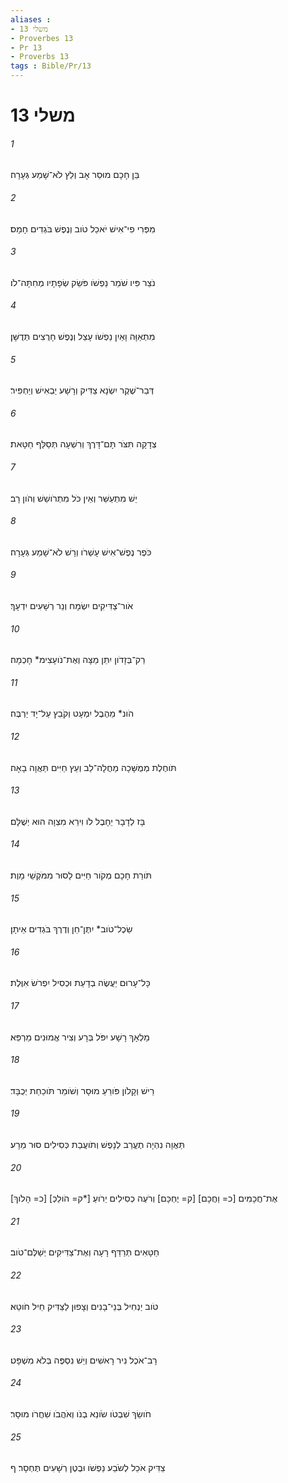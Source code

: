```yaml
---
aliases : 
- משלי 13
- Proverbes 13
- Pr 13
- Proverbs 13
tags : Bible/Pr/13
---
```


# משלי 13

###### 1
בֵּן חָכָם מוּסַר אָב וְלֵץ לֹא־שָׁמַע גְּעָרָה׃
###### 2
מִפְּרִי פִי־אִישׁ יֹאכַל טֹוב וְנֶפֶשׁ בֹּגְדִים חָמָס׃
###### 3
נֹצֵר פִּיו שֹׁמֵר נַפְשֹׁו פֹּשֵׂק שְׂפָתָיו מְחִתָּה־לֹו׃
###### 4
מִתְאַוָּה וָאַיִן נַפְשֹׁו עָצֵל וְנֶפֶשׁ חָרֻצִים תְּדֻשָּׁן׃
###### 5
דְּבַר־שֶׁקֶר יִשְׂנָא צַדִּיק וְרָשָׁע יַבְאִישׁ וְיַחְפִּיר׃
###### 6
צְדָקָה תִּצֹּר תָּם־דָּרֶךְ וְרִשְׁעָה תְּסַלֵּף חַטָּאת׃
###### 7
יֵשׁ מִתְעַשֵּׁר וְאֵין כֹּל מִתְרֹושֵׁשׁ וְהֹון רָב׃
###### 8
כֹּפֶר נֶפֶשׁ־אִישׁ עָשְׁרֹו וְרָשׁ לֹא־שָׁמַע גְּעָרָה׃
###### 9
אֹור־צַדִּיקִים יִשְׂמָח וְנֵר רְשָׁעִים יִדְעָךְ׃
###### 10
רַק־בְּזָדֹון יִתֵּן מַצָּה וְאֶת־נֹועָצִימ* חָכְמָה׃
###### 11
הֹונ* מֵהֶבֶל יִמְעָט וְקֹבֵץ עַל־יָד יַרְבֶּה׃
###### 12
תֹּוחֶלֶת מְמֻשָּׁכָה מַחֲלָה־לֵב וְעֵץ חַיִּים תַּאֲוָה בָאָה׃
###### 13
בָּז לְדָבָר יֵחָבֶל לֹו וִירֵא מִצְוָה הוּא יְשֻׁלָּם׃
###### 14
תֹּורַת חָכָם מְקֹור חַיִּים לָסוּר מִמֹּקְשֵׁי מָוֶת׃
###### 15
שֵׂכֶל־טֹוב* יִתֶּן־חֵן וְדֶרֶךְ בֹּגְדִים אֵיתָן׃
###### 16
כָּל־עָרוּם יַעֲשֶׂה בְדָעַת וּכְסִיל יִפְרֹשׂ אִוֶּלֶת׃
###### 17
מַלְאָךְ רָשָׁע יִפֹּל בְּרָע וְצִיר אֱמוּנִים מַרְפֵּא׃
###### 18
רֵישׁ וְקָלֹון פֹּורֵעַ מוּסָר וְשֹׁומֵר תֹּוכַחַת יְכֻבָּד׃
###### 19
תַּאֲוָה נִהְיָה תֶעֱרַב לְנָפֶשׁ וְתֹועֲבַת כְּסִילִים סוּר מֵרָע׃
###### 20
[כ= הָלֹוךְ] [ק= הֹולֵכְ*] אֶת־חֲכָמִים [כ= וַחֲכָם] [ק= יֶחְכָּם] וְרֹעֶה כְסִילִים יֵרֹועַ׃
###### 21
חַטָּאִים תְּרַדֵּף רָעָה וְאֶת־צַדִּיקִים יְשַׁלֶּם־טֹוב׃
###### 22
טֹוב יַנְחִיל בְּנֵי־בָנִים וְצָפוּן לַצַּדִּיק חֵיל חֹוטֵא׃
###### 23
רָב־אֹכֶל נִיר רָאשִׁים וְיֵשׁ נִסְפֶּה בְּלֹא מִשְׁפָּט׃
###### 24
חֹושֵׂךְ שִׁבְטֹו שֹׂונֵא בְנֹו וְאֹהֲבֹו שִׁחֲרֹו מוּסָר׃
###### 25
צַדִּיק אֹכֵל לְשֹׂבַע נַפְשֹׁו וּבֶטֶן רְשָׁעִים תֶּחְסָר׃ ף
